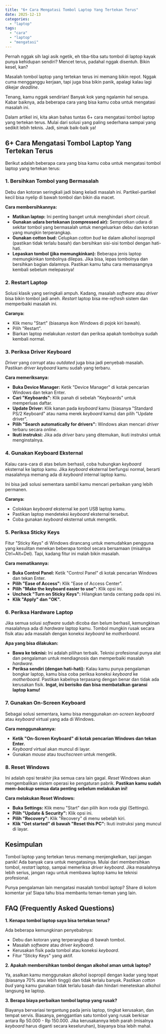 ```yaml
---
title: "6+ Cara Mengatasi Tombol Laptop Yang Tertekan Terus"
date: 2025-12-13
categories: 
  - "laptop"
tags: 
  - "cara"
  - "laptop"
  - "mengatasi"
---
```


Pernah nggak sih lagi asik ngetik, eh tiba-tiba satu tombol di laptop kayak punya kehidupan sendiri? Mencet terus, padahal nggak disentuh. Bikin kesel, kan?

Masalah tombol laptop yang tertekan terus ini memang bikin repot. Nggak cuma mengganggu kerjaan, tapi juga bisa bikin panik, apalagi kalau lagi dikejar _deadline_.

Tenang, kamu nggak sendirian! Banyak kok yang ngalamin hal serupa. Kabar baiknya, ada beberapa cara yang bisa kamu coba untuk mengatasi masalah ini.

Dalam artikel ini, kita akan bahas tuntas 6+ cara mengatasi tombol laptop yang tertekan terus. Mulai dari solusi yang paling sederhana sampai yang sedikit lebih teknis. Jadi, simak baik-baik ya!

## 6+ Cara Mengatasi Tombol Laptop Yang Tertekan Terus

Berikut adalah beberapa cara yang bisa kamu coba untuk mengatasi tombol laptop yang tertekan terus:

### 1\. Bersihkan Tombol yang Bermasalah

Debu dan kotoran seringkali jadi biang keladi masalah ini. Partikel-partikel kecil bisa nyelip di bawah tombol dan bikin dia macet.

**Cara membersihkannya:**

- **Matikan laptop:** Ini penting banget untuk menghindari _short circuit_.
- **Gunakan udara bertekanan (compressed air):** Semprotkan udara di sekitar tombol yang bermasalah untuk mengeluarkan debu dan kotoran yang mungkin terperangkap.
- **Gunakan cotton bud:** Celupkan _cotton bud_ ke dalam alkohol isopropil (pastikan tidak terlalu basah) dan bersihkan sisi-sisi tombol dengan hati-hati.
- **Lepaskan tombol (jika memungkinkan):** Beberapa jenis laptop memungkinkan tombolnya dilepas. Jika bisa, lepas tombolnya dan bersihkan bagian dalamnya. Pastikan kamu tahu cara memasangnya kembali sebelum melepasnya!

### 2\. Restart Laptop

Solusi klasik yang seringkali ampuh. Kadang, masalah _software_ atau _driver_ bisa bikin tombol jadi aneh. _Restart_ laptop bisa me-_refresh_ sistem dan memperbaiki masalah ini.

**Caranya:**

- Klik menu "Start" (biasanya ikon Windows di pojok kiri bawah).
- Pilih "Restart".
- Biarkan laptop melakukan _restart_ dan periksa apakah tombolnya sudah kembali normal.

### 3\. Periksa Driver Keyboard

_Driver_ yang _corrupt_ atau _outdated_ juga bisa jadi penyebab masalah. Pastikan _driver keyboard_ kamu sudah yang terbaru.

**Cara memeriksanya:**

- **Buka Device Manager:** Ketik "Device Manager" di kotak pencarian Windows dan tekan Enter.
- **Cari "Keyboards":** Klik panah di sebelah "Keyboards" untuk memperluas daftar.
- **Update Driver:** Klik kanan pada _keyboard_ kamu (biasanya "Standard PS/2 Keyboard" atau nama merek _keyboard_ kamu) dan pilih "Update driver".
- **Pilih "Search automatically for drivers":** Windows akan mencari _driver_ terbaru secara _online_.
- **Ikuti instruksi:** Jika ada _driver_ baru yang ditemukan, ikuti instruksi untuk menginstalnya.

### 4\. Gunakan Keyboard Eksternal

Kalau cara-cara di atas belum berhasil, coba hubungkan _keyboard_ eksternal ke laptop kamu. Jika _keyboard_ eksternal berfungsi normal, berarti masalahnya memang ada di _keyboard_ internal laptop kamu.

Ini bisa jadi solusi sementara sambil kamu mencari perbaikan yang lebih permanen.

**Caranya:**

- Colokkan _keyboard_ eksternal ke port USB laptop kamu.
- Pastikan laptop mendeteksi _keyboard_ eksternal tersebut.
- Coba gunakan _keyboard_ eksternal untuk mengetik.

### 5\. Periksa Sticky Keys

Fitur "Sticky Keys" di Windows dirancang untuk memudahkan pengguna yang kesulitan menekan beberapa tombol secara bersamaan (misalnya Ctrl+Alt+Del). Tapi, kadang fitur ini malah bikin masalah.

**Cara mematikannya:**

- **Buka Control Panel:** Ketik "Control Panel" di kotak pencarian Windows dan tekan Enter.
- **Pilih "Ease of Access":** Klik "Ease of Access Center".
- **Pilih "Make the keyboard easier to use":** Klik opsi ini.
- **Uncheck "Turn on Sticky Keys":** Hilangkan tanda centang pada opsi ini.
- **Klik "Apply" dan "OK".**

### 6\. Periksa Hardware Laptop

Jika semua solusi _software_ sudah dicoba dan belum berhasil, kemungkinan masalahnya ada di _hardware_ laptop kamu. Tombol mungkin rusak secara fisik atau ada masalah dengan koneksi _keyboard_ ke _motherboard_.

**Apa yang bisa dilakukan:**

- **Bawa ke teknisi:** Ini adalah pilihan terbaik. Teknisi profesional punya alat dan pengalaman untuk mendiagnosis dan memperbaiki masalah _hardware_.
- **Periksa sendiri (dengan hati-hati):** Kalau kamu punya pengalaman bongkar laptop, kamu bisa coba periksa koneksi _keyboard_ ke _motherboard_. Pastikan kabelnya terpasang dengan benar dan tidak ada kerusakan fisik. **Ingat, ini berisiko dan bisa membatalkan garansi laptop kamu!**

### 7\. Gunakan On-Screen Keyboard

Sebagai solusi sementara, kamu bisa menggunakan _on-screen keyboard_ atau _keyboard_ virtual yang ada di Windows.

**Cara menggunakannya:**

- **Ketik "On-Screen Keyboard" di kotak pencarian Windows dan tekan Enter.**
- _Keyboard_ virtual akan muncul di layar.
- Gunakan _mouse_ atau _touchscreen_ untuk mengetik.

### 8\. Reset Windows

Ini adalah opsi terakhir jika semua cara lain gagal. _Reset_ Windows akan mengembalikan sistem operasi ke pengaturan pabrik. **Pastikan kamu sudah mem-_backup_ semua data penting sebelum melakukan ini!**

**Cara melakukan Reset Windows:**

- **Buka Settings:** Klik menu "Start" dan pilih ikon roda gigi (Settings).
- **Pilih "Update & Security":** Klik opsi ini.
- **Pilih "Recovery":** Klik "Recovery" di menu sebelah kiri.
- **Klik "Get started" di bawah "Reset this PC":** Ikuti instruksi yang muncul di layar.

## Kesimpulan

Tombol laptop yang tertekan terus memang menjengkelkan, tapi jangan panik! Ada banyak cara untuk mengatasinya. Mulai dari membersihkan tombol, _restart_ laptop, sampai memeriksa _driver keyboard_. Jika masalahnya lebih serius, jangan ragu untuk membawa laptop kamu ke teknisi profesional.

Punya pengalaman lain mengatasi masalah tombol laptop? Share di kolom komentar ya! Siapa tahu bisa membantu teman-teman yang lain.

## FAQ (Frequently Asked Questions)

**1\. Kenapa tombol laptop saya bisa tertekan terus?**

Ada beberapa kemungkinan penyebabnya:

- Debu dan kotoran yang terperangkap di bawah tombol.
- Masalah _software_ atau _driver keyboard_.
- Kerusakan fisik pada tombol atau koneksi _keyboard_.
- Fitur "Sticky Keys" yang aktif.

**2\. Apakah membersihkan tombol dengan alkohol aman untuk laptop?**

Ya, asalkan kamu menggunakan alkohol isopropil dengan kadar yang tepat (biasanya 70% atau lebih tinggi) dan tidak terlalu banyak. Pastikan _cotton bud_ yang kamu gunakan tidak terlalu basah dan hindari meneteskan alkohol langsung ke laptop.

**3\. Berapa biaya perbaikan tombol laptop yang rusak?**

Biayanya bervariasi tergantung pada jenis laptop, tingkat kerusakan, dan tempat servis. Biasanya, penggantian satu tombol yang rusak berkisar antara Rp 50.000 - Rp 150.000. Jika kerusakannya lebih parah (misalnya _keyboard_ harus diganti secara keseluruhan), biayanya bisa lebih mahal.
